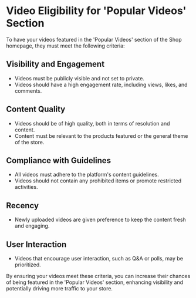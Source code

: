 # Video Eligibility for 'Popular Videos' Section

To have your videos featured in the 'Popular Videos' section of the Shop homepage, they must meet the following criteria:

## Visibility and Engagement
- Videos must be publicly visible and not set to private.
- Videos should have a high engagement rate, including views, likes, and comments.

## Content Quality
- Videos should be of high quality, both in terms of resolution and content.
- Content must be relevant to the products featured or the general theme of the store.

## Compliance with Guidelines
- All videos must adhere to the platform's content guidelines.
- Videos should not contain any prohibited items or promote restricted activities.

## Recency
- Newly uploaded videos are given preference to keep the content fresh and engaging.

## User Interaction
- Videos that encourage user interaction, such as Q&A or polls, may be prioritized.

By ensuring your videos meet these criteria, you can increase their chances of being featured in the 'Popular Videos' section, enhancing visibility and potentially driving more traffic to your store.